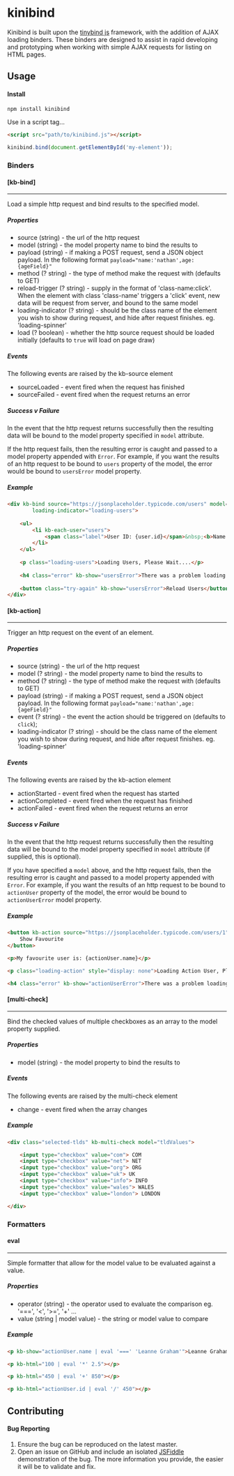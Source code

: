 # kinibind

Kinibind is built upon the [tinybind js](http://blikblum.github.io/tinybind/) framework, with the addition of AJAX loading binders.
These binders are designed to assist in rapid developing and prototyping when working with simple AJAX requests for listing on HTML pages.


## Usage

#### Install

```bash
npm install kinibind
```

Use in a script tag...

```html
<script src="path/to/kinibind.js"></script>
```
```javascript
kinibind.bind(document.getElementById('my-element'));
```

### Binders


#### [kb-bind]
___

Load a simple http request and bind results to the specified model.

##### Properties
* source (string) - the url of the http request
* model (string) - the model property name to bind the results to
* payload (string) - if making a POST request, send a JSON object payload. In the following format `payload="name:'nathan',age:{ageField}"`
* method (? string) - the type of method make the request with (defaults to GET)
* reload-trigger (? string) - supply in the format of 'class-name:click'. When the element with class 'class-name' triggers a 'click' event, new data will be request from server, and bound to the same model
* loading-indicator (? string) - should be the class name of the element you wish to show during request, and hide after request finishes. eg. 'loading-spinner'
* load (? boolean) - whether the http source request should be loaded initially (defaults to `true` will load on page draw)

##### Events
The following events are raised by the kb-source element
* sourceLoaded - event fired when the request has finished
* sourceFailed - event fired when the request returns an error

##### Success v Failure
In the event that the http request returns successfully then the resulting data will be bound to the model property specified in `model` attribute.

If the http request fails, then the resulting error is caught and passed to a model property appended with `Error`. For example, if you want the results of an http request to be bound to `users` property of the model, the error would be bound to `usersError` model property.

##### Example

```html
<div kb-bind source="https://jsonplaceholder.typicode.com/users" model="users" reload-trigger="try-again:click"
        loading-indicator="loading-users">
    
    <ul>
        <li kb-each-user="users">
            <span class="label">User ID: {user.id}</span>&nbsp;<b>Name: </b>{user.name}
        </li>
    </ul>
    
    <p class="loading-users">Loading Users, Please Wait....</p>
    
    <h4 class="error" kb-show="usersError">There was a problem loading the users. Please try again.</h4>
    
    <button class="try-again" kb-show="usersError">Reload Users</button>
</div>
```

#### [kb-action]
___

Trigger an http request on the event of an element.

##### Properties
* source (string) - the url of the http request
* model (? string) - the model property name to bind the results to
* method (? string) - the type of method make the request with (defaults to GET)
* payload (string) - if making a POST request, send a JSON object payload. In the following format `payload="name:'nathan',age:{ageField}"`
* event (? string) - the event the action should be triggered on (defaults to `click`);
* loading-indicator (? string) - should be the class name of the element you wish to show during request, and hide after request finishes. eg. 'loading-spinner'

##### Events
The following events are raised by the kb-action element
* actionStarted - event fired when the request has started
* actionCompleted - event fired when the request has finished
* actionFailed - event fired when the request returns an error

##### Success v Failure
In the event that the http request returns successfully then the resulting data will be bound to the model property specified in `model` attribute (if supplied, this is optional).

If you have specified a `model` above, and the http request fails, then the resulting error is caught and passed to a model property appended with `Error`. For example, if you want the results of an http request to be bound to `actionUser` property of the model, the error would be bound to `actionUserError` model property.

##### Example
```html
<button kb-action source="https://jsonplaceholder.typicode.com/users/1" model="actionUser" loading-indicator="loading-action">
    Show Favourite
</button>

<p>My favourite user is: {actionUser.name}</p>

<p class="loading-action" style="display: none">Loading Action User, Please Wait....</p>

<h4 class="error" kb-show="actionUserError">There was a problem loading the user.</h4>

```

#### [multi-check]
___

Bind the checked values of multiple checkboxes as an array to the model property supplied.

##### Properties
* model (string) - the model property to bind the results to

##### Events
The following events are raised by the multi-check element
* change - event fired when the array changes

##### Example
```html
<div class="selected-tlds" kb-multi-check model="tldValues">

    <input type="checkbox" value="com"> COM
    <input type="checkbox" value="net"> NET
    <input type="checkbox" value="org"> ORG
    <input type="checkbox" value="uk"> UK
    <input type="checkbox" value="info"> INFO
    <input type="checkbox" value="wales"> WALES
    <input type="checkbox" value="london"> LONDON

</div>
```



### Formatters

#### eval
___

Simple formatter that allow for the model value to be evaluated against a value.

##### Properties
* operator (string) - the operator used to evaluate the comparison eg. '===', '<', '>=', '+' ...
* value (string | model value) - the string or model value to compare

##### Example

```html
<p kb-show="actionUser.name | eval '===' 'Leanne Graham'">Leanne Graham is my favourite user</p>

<p kb-html="100 | eval '*' 2.5"></p>

<p kb-html="450 | eval '+' 850"></p>

<p kb-html="actionUser.id | eval '/' 450"></p>

```

## Contributing

#### Bug Reporting

1. Ensure the bug can be reproduced on the latest master.
2. Open an issue on GitHub and include an isolated [JSFiddle](http://jsfiddle.net/) demonstration of the bug. The more information you provide, the easier it will be to validate and fix.
